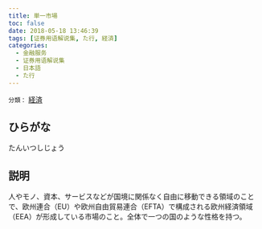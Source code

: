 ```yaml
---
title: 単一市場
toc: false
date: 2018-05-18 13:46:39
tags: [证券用语解说集, た行, 経済]
categories:
  - 金融服务
  - 证券用语解说集
  - 日本語
  - た行
---
```


`分類：` [経済](/tags/経済/)

## ひらがな

たんいつしじょう

## 説明

人やモノ、資本、サービスなどが国境に関係なく自由に移動できる領域のことで、欧州連合（EU）や欧州自由貿易連合（EFTA）で構成される欧州経済領域（EEA）が形成している市場のこと。全体で一つの国のような性格を持つ。
